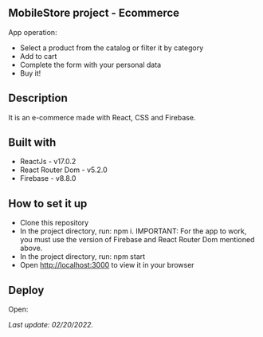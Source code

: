 ## MobileStore project - Ecommerce

App operation:

- Select a product from the catalog or filter it by category
- Add to cart
- Complete the form with your personal data
- Buy it!



## Description


It is an e-commerce made with React, CSS and Firebase.

## Built with

- ReactJs - v17.0.2
- React Router Dom - v5.2.0
- Firebase - v8.8.0

## How to set it up

- Clone this repository
- In the project directory, run: npm i. IMPORTANT: For the app to work, you must use the version of Firebase and React Router Dom mentioned above.
- In the project directory, run: npm start
- Open [http://localhost:3000](http://localhost:3000) to view it in your browser

## Deploy

Open: []()

_Last update: 02/20/2022._

